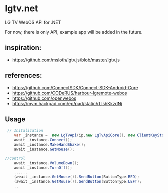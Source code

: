 # lgtv.net
LG TV WebOS API for .NET

For now, there is only API, example app will be added in the future.

## inspiration: 
* https://github.com/msloth/lgtv.js/blob/master/lgtv.js

## references:
* https://github.com/ConnectSDK/Connect-SDK-Android-Core
* https://github.com/CODeRUS/harbour-lgremote-webos
* https://github.com/openwebos
* https://mym.hackpad.com/ep/pad/static/rLlshKkzdNj

## Usage
```C#
 // Initalization
    var _instance =  new LgTvApi(ip,new LgTvApiCore(), new ClientKeyStore(ip));
    await _instance.Connect();
    await _instance.MakeHandShake();
    await _instance.GetMouse();

//control
    await _instance.VolumeDown();
    await _instance.TurnOff();
    ......
    (await _instance.GetMouse()).SendButton(ButtonType.RED);
    (await _instance.GetMouse()).SendButton(ButtonType.LEFT);
    ..
```
